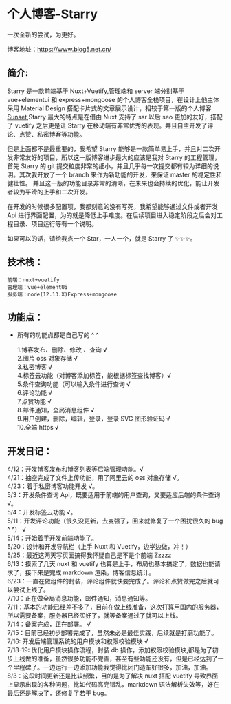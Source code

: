 # 个人博客-Starry

一次全新的尝试，为更好。

博客地址：https://www.blog5.net.cn/

## 简介:

Starry 是一款前端基于 Nuxt+Vuetify,管理端和 server 端分别基于 vue+elementui 和 express+mongoose 的个人博客全栈项目，在设计上他主体采用 Material Design 搭配卡片式的文章展示设计，相较于第一版的个人博客[Sunset](https://github.com/1181649328/Blog "个人博客"),Starry 最大的特点是在借由 Nuxt 支持了 ssr 以后 seo 更加的友好，搭配了 vuetify 之后更是让 Starry 在移动端有非常优秀的表现。并且自主开发了评论、点赞、私密博客等功能。

但是上面都不是最重要的，我希望 Starry 能够是一款简单易上手，并且对二次开发非常友好的项目，所以这一版博客进步最大的应该是我对 Starry 的工程管理，
首先 Starry 的 git 提交粒度非常的细小，并且几乎每一次提交都有较为详细的说明。其次我开放了一个 branch 来作为新功能的开发，来保证 master 的稳定性和健壮性。
并且这一版的功能目录非常的清晰，在未来也会持续的优化，能让开发者较为平滑的上手和二次开发。

在开发的时候很多配置项，我都刻意的没有写死，我希望能够通过文件或者开发 Api 进行界面配置，为的就是降低上手难度。在后续项目进入稳定阶段之后会对工程目录、项目运行等有一个说明。

如果可以的话，请给我点一个 Star，一人一个，就是 Starry 了 ✨✨✨。

## 技术栈：

    前端：nuxt+vuetify
    管理端：vue+elementUi
    服务端：node(12.13.X)Express+mongoose

## 功能点：

- 所有的功能点都是自己写的 ^ ^

  1.博客发布、删除、修改 、查询 √  
  2.图片 oss 对象存储 √  
  3.私密博客 √  
  4.标签云功能（对博客添加标签，能根据标签查找博客）√  
  5.条件查询功能（可以输入条件进行查询 √  
  6.评论功能 √  
  7.点赞功能 √  
  8.邮件通知，全局消息组件 √  
  9.用户创建，删除，编辑，登录，登录 SVG 图形验证码 √  
  10.全端 https √

## 开发日记：

4/12：开发博客发布和博客列表等后端管理功能。√  
4/21：抽空完成了文件上传功能，用了阿里云的 oss 对象存储 √。  
4/23：着手私密博客功能开发 √。  
5/3：开发条件查询 Api，既要适用于前端的用户查询，又要适应后端的条件查询 √。  
5/4：开发标签云功能 √。  
5/11：开发评论功能（很久没更新，去变强了，回来就修复了一个困扰很久的 bug ^ ^） √  
5/14：开始着手开发前端功能了。  
5/20：设计和开发导航栏（上手 Nuxt 和 Vuetify，边学边做，冲！）  
5/25：最近这两天写页面搞得我怀疑自己是不是个前端 Zzzzz  
6/13：摸索了几天 nuxt 和 vuetify 也算是上手，布局也基本搞定了，数据也能请求了，接下来是完成 markdown 渲染，博客信息统计。  
6/23：一直在做组件的封装，评论组件就快要完成了。评论和点赞做完之后就可以尝试上线了。  
7/10：正在做全局消息功能，邮件通知，消息通知等。  
7/11：基本的功能已经差不多了，目前在做上线准备，这次打算用国内的服务器，所以需要备案，服务器已经买好了，就等备案通过了就可以上线。  
7/14：备案完成，正在部署。 √  
7/15：目前已经初步部署完成了，虽然未必是最佳实践，后续就是打磨功能了。  
7/16: 开发后端管理系统的用户模块和权限校验模块 √  
7/18-19: 优化用户模块操作流程，封装 db 操作，添加权限校验模块,都是为了初步上线做的准备，虽然很多功能不完善，甚至有些功能还没有，但是已经达到了一个里程碑了。一边运行一边添加功能我觉得比闭门造车好很多，加油，加油。  
8/3：这段时间更新还是比较频繁，目的是为了解决 nuxt 搭配 vuetify 导致界面上显示出现的各种问题，比如代码高亮错乱，markdown 语法解析失效等，好在最后还是解决了，还修复了若干 bug。
